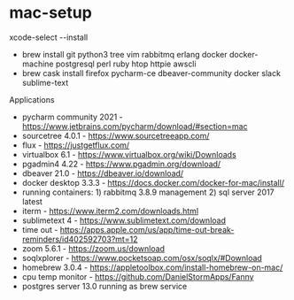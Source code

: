 # mac-setup

xcode-select --install

- brew install git python3 tree vim rabbitmq erlang docker docker-machine postgresql perl ruby htop httpie awscli
- brew cask install firefox pycharm-ce dbeaver-community docker slack sublime-text 

Applications
- pycharm community 2021 - https://www.jetbrains.com/pycharm/download/#section=mac
- sourcetree 4.0.1 - https://www.sourcetreeapp.com/
- flux - https://justgetflux.com/
- virtualbox 6.1 - https://www.virtualbox.org/wiki/Downloads
- pgadmin4 4.22 - https://www.pgadmin.org/download/
- dbeaver 21.0 - https://dbeaver.io/download/
- docker desktop 3.3.3 - https://docs.docker.com/docker-for-mac/install/
- running containers: 1) rabbitmq 3.8.9 management 2) sql server 2017 latest   
- iterm - https://www.iterm2.com/downloads.html
- sublimetext 4 - https://www.sublimetext.com/download
- time out - https://apps.apple.com/us/app/time-out-break-reminders/id402592703?mt=12
- zoom 5.6.1 - https://zoom.us/download
- soqlxplorer - https://www.pocketsoap.com/osx/soqlx/#Download
- homebrew 3.0.4 - https://appletoolbox.com/install-homebrew-on-mac/
- cpu temp monitor - https://github.com/DanielStormApps/Fanny
- postgres server 13.0 running as brew service
